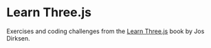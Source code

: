 # Learn Three.js

Exercises and coding challenges from the [Learn Three.js](https://github.com/PacktPublishing/Learn-Three.js-Third-Edition) book by Jos Dirksen.

